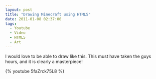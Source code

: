 ```yaml
---
layout: post
title: "Drawing Minecraft using HTML5"
date: 2011-01-08 02:37:00
tags:
  - Youtube
  - Video
  - HTML5
  - Art
---
```

I would love to be able to draw like this. This must have taken the guys hours, and it is clearly a masterpiece!

{% youtube 5faZrck75L8 %}
